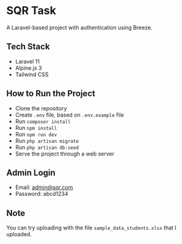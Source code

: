 # SQR Task

A Laravel-based project with authentication using Breeze.

## Tech Stack

- Laravel 11
- Alpine.js 3
- Tailwind CSS

## How to Run the Project

- Clone the repository
- Create `.env` file, based on `.env.example` file
- Run `composer install`
- Run `npm install`
- Run `npm run dev`
- Run `php artisan migrate`
- Run `php artisan db:seed`
- Serve the project through a web server

## Admin Login

- Email: admin@sqr.com
- Password: abcd1234

## Note
You can try uploading with the file `sample_data_students.xlsx` that I uploaded.
